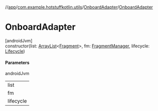 //[app](../../../index.md)/[com.example.hotstuffkotlin.utils](../index.md)/[OnboardAdapter](index.md)/[OnboardAdapter](-onboard-adapter.md)

# OnboardAdapter

[androidJvm]\
constructor(list: [ArrayList](https://kotlinlang.org/api/latest/jvm/stdlib/kotlin.collections/-array-list/index.html)&lt;[Fragment](https://developer.android.com/reference/kotlin/androidx/fragment/app/Fragment.html)&gt;, fm: [FragmentManager](https://developer.android.com/reference/kotlin/androidx/fragment/app/FragmentManager.html), lifecycle: [Lifecycle](https://developer.android.com/reference/kotlin/androidx/lifecycle/Lifecycle.html))

#### Parameters

androidJvm

| |
|---|
| list |
| fm |
| lifecycle |
